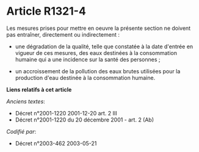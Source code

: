 # Article R1321-4

Les mesures prises pour mettre en oeuvre la présente section ne doivent pas entraîner, directement ou indirectement :

- une dégradation de la qualité, telle que constatée à la date d'entrée en vigueur de ces mesures, des eaux destinées à la
consommation humaine qui a une incidence sur la santé des personnes ;

- un accroissement de la pollution des eaux brutes utilisées pour la production d'eau destinée à la consommation humaine.

**Liens relatifs à cet article**

_Anciens textes_:

  - Décret n°2001-1220 2001-12-20 art. 2 III
  - Décret n°2001-1220 du 20 décembre 2001 - art. 2 (Ab)

_Codifié par_:

  - Décret n°2003-462 2003-05-21
